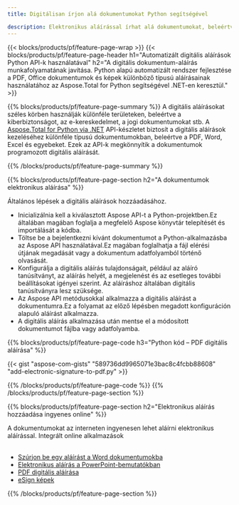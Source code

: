 ```yaml
---
title: Digitálisan írjon alá dokumentumokat Python segítségével

description: Elektronikus aláírással írhat alá dokumentumokat, beleértve a Microsoft Word, Excel, PowerPoint, PDF és Képeket a Python alkalmazáson keresztül. Helyezze be az eSginature-t online az alkalmazáson keresztül.
---
```


{{< blocks/products/pf/feature-page-wrap >}}
{{< blocks/products/pf/feature-page-header h1="Automatizált digitális aláírások Python API-k használatával" h2="A digitális dokumentum-aláírás munkafolyamatának javítása. Python alapú automatizált rendszer fejlesztése a PDF, Office dokumentumok és képek különböző típusú aláírásainak használatához az Aspose.Total for Python segítségével .NET-en keresztül." >}}

{{% blocks/products/pf/feature-page-summary %}}
A digitális aláírásokat széles körben használják különféle területeken, beleértve a kiberbiztonságot, az e-kereskedelmet, a jogi dokumentumokat stb. A [Aspose.Total for Python via .NET](https://products.aspose.com/total/python-net/) API-készletet biztosít a digitális aláírások kezeléséhez különféle típusú dokumentumokban, beleértve a PDF, Word, Excel és egyebeket. Ezek az API-k megkönnyítik a dokumentumok programozott digitális aláírását.

{{% /blocks/products/pf/feature-page-summary  %}}

{{% blocks/products/pf/feature-page-section  h2="A dokumentumok elektronikus aláírása" %}}

Általános lépések a digitális aláírások hozzáadásához.  
- Inicializálnia kell a kiválasztott Aspose API-t a Python-projektben.Ez általában magában foglalja a megfelelő Aspose könyvtár telepítését és importálását a kódba. 
- Töltse be a bejelentkezni kívánt dokumentumot a Python-alkalmazásba az Aspose API használatával.Ez magában foglalhatja a fájl elérési útjának megadását vagy a dokumentum adatfolyamból történő olvasását.
- Konfigurálja a digitális aláírás tulajdonságait, például az aláíró tanúsítványt, az aláírás helyét, a megjelenést és az esetleges további beállításokat igényei szerint. Az aláíráshoz általában digitális tanúsítványra lesz szüksége.
- Az Aspose API metódusokkal alkalmazza a digitális aláírást a dokumentumra.Ez a folyamat az előző lépésben megadott konfiguráción alapuló aláírást alkalmazza.
- A digitális aláírás alkalmazása után mentse el a módosított dokumentumot fájlba vagy adatfolyamba.

{{% blocks/products/pf/feature-page-code h3="Python kód – PDF digitális aláírása" %}}

{{< gist "aspose-com-gists" "589736dd9965071e3bac8c4fcbb88608" "add-electronic-signature-to-pdf.py" >}}

{{% /blocks/products/pf/feature-page-code  %}}
{{% /blocks/products/pf/feature-page-section %}}

{{% blocks/products/pf/feature-page-section  h2="Elektronikus aláírás hozzáadása ingyenes online" %}}

A dokumentumokat az interneten ingyenesen lehet aláírni elektronikus aláírással. Integrált online alkalmazások<br /><br />

- [Szúrjon be egy aláírást a Word dokumentumokba](https://products.aspose.com/total/python-net/signature/word/)
- [Elektronikus aláírás a PowerPoint-bemutatókban](https://products.aspose.com/total/python-net/signature/powerpoint/)
- [PDF digitális aláírása](https://products.aspose.com/total/python-net/signature/pdf/)
- [eSign képek](https://products.aspose.com/total/python-net/signature/image/)

{{% /blocks/products/pf/feature-page-section %}}
